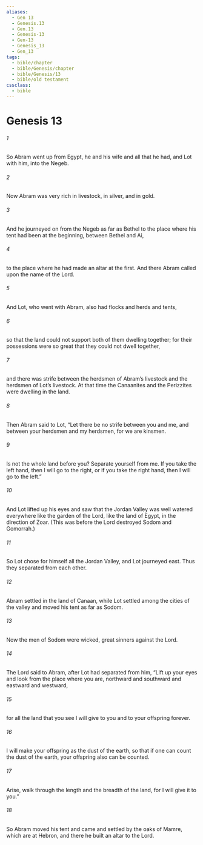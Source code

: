 ```yaml
---
aliases:
  - Gen 13
  - Genesis.13
  - Gen.13
  - Genesis-13
  - Gen-13
  - Genesis_13
  - Gen_13
tags:
  - bible/chapter
  - bible/Genesis/chapter
  - bible/Genesis/13
  - bible/old testament
cssclass:
  - bible
---
```


# Genesis 13

###### 1
So Abram went up from Egypt, he and his wife and all that he had, and Lot with him, into the Negeb.
###### 2
Now Abram was very rich in livestock, in silver, and in gold.
###### 3
And he journeyed on from the Negeb as far as Bethel to the place where his tent had been at the beginning, between Bethel and Ai,
###### 4
to the place where he had made an altar at the first. And there Abram called upon the name of the Lord.
###### 5
And Lot, who went with Abram, also had flocks and herds and tents,
###### 6
so that the land could not support both of them dwelling together; for their possessions were so great that they could not dwell together,
###### 7
and there was strife between the herdsmen of Abram’s livestock and the herdsmen of Lot’s livestock. At that time the Canaanites and the Perizzites were dwelling in the land.
###### 8
Then Abram said to Lot, “Let there be no strife between you and me, and between your herdsmen and my herdsmen, for we are kinsmen.
###### 9
Is not the whole land before you? Separate yourself from me. If you take the left hand, then I will go to the right, or if you take the right hand, then I will go to the left.”
###### 10
And Lot lifted up his eyes and saw that the Jordan Valley was well watered everywhere like the garden of the Lord, like the land of Egypt, in the direction of Zoar. (This was before the Lord  destroyed Sodom and Gomorrah.)
###### 11
So Lot chose for himself all the Jordan Valley, and Lot journeyed east. Thus they separated from each other.
###### 12
Abram settled in the land of Canaan, while Lot settled among the cities of the valley and moved his tent as far as Sodom.
###### 13
Now the men of Sodom were wicked, great sinners against the Lord.
###### 14
The Lord said to Abram, after Lot had separated from him, “Lift up your eyes and look from the place where you are, northward and southward and eastward and westward,
###### 15
for all the land that you see I will give to you and to your offspring forever.
###### 16
I will make your offspring as the dust of the earth, so that if one can count the dust of the earth, your offspring also can be counted.
###### 17
Arise, walk through the length and the breadth of the land, for I will give it to you.”
###### 18
So Abram moved his tent and came and settled by the oaks of Mamre, which are at Hebron, and there he built an altar to the Lord.


